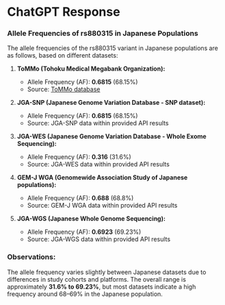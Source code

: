 # ChatGPT Response

### Allele Frequencies of rs880315 in Japanese Populations

The allele frequencies of the rs880315 variant in Japanese populations are as follows, based on different datasets:

1. **ToMMo (Tohoku Medical Megabank Organization):**
   - Allele Frequency (AF): **0.6815** (68.15%)
   - Source: [ToMMo database](https://jmorp.megabank.tohoku.ac.jp/search?query=1%3A10736809)

2. **JGA-SNP (Japanese Genome Variation Database - SNP dataset):**
   - Allele Frequency (AF): **0.6815** (68.15%)
   - Source: JGA-SNP data within provided API results

3. **JGA-WES (Japanese Genome Variation Database - Whole Exome Sequencing):**
   - Allele Frequency (AF): **0.316** (31.6%)
   - Source: JGA-WES data within provided API results

4. **GEM-J WGA (Genomewide Association Study of Japanese populations):**
   - Allele Frequency (AF): **0.688** (68.8%)
   - Source: GEM-J WGA data within provided API results

5. **JGA-WGS (Japanese Whole Genome Sequencing):**
   - Allele Frequency (AF): **0.6923** (69.23%)
   - Source: JGA-WGS data within provided API results

### Observations:
The allele frequency varies slightly between Japanese datasets due to differences in study cohorts and platforms. The overall range is approximately **31.6% to 69.23%**, but most datasets indicate a high frequency around 68–69% in the Japanese population.

